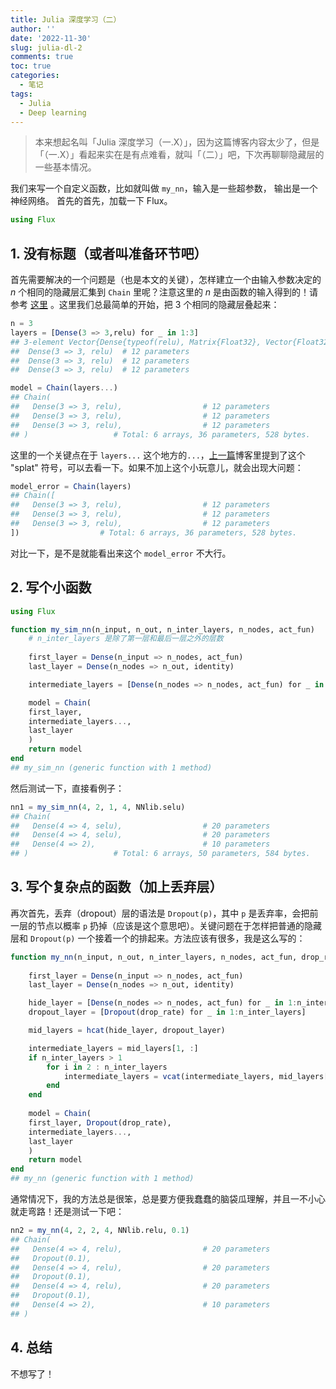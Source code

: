 ```yaml
---
title: Julia 深度学习（二）
author: ''
date: '2022-11-30'
slug: julia-dl-2
comments: true
toc: true
categories:
  - 笔记
tags:
  - Julia
  - Deep learning
---
```

> 本来想起名叫「Julia 深度学习（一.X）」，因为这篇博客内容太少了，但是「（一.X）」看起来实在是有点难看，就叫「（二）」吧，下次再聊聊隐藏层的一些基本情况。

我们来写一个自定义函数，比如就叫做 `my_nn`，输入是一些超参数， 输出是一个神经网络。
首先的首先，加载一下 Flux。
```julia
using Flux
```

## 1. 没有标题（或者叫准备环节吧）
首先需要解决的一个问题是（也是本文的关键），怎样建立一个由输入参数决定的 $n$ 个相同的隐藏层汇集到 `Chain` 里呢？注意这里的 $n$ 是由函数的输入得到的！请参考  [这里](https://discourse.julialang.org/t/function-for-creating-a-neural-network-with-n-hidden-layers-in-flux/75589) 。这里我们总最简单的开始，把 3 个相同的隐藏层叠起来：

```julia
n = 3
layers = [Dense(3 => 3,relu) for _ in 1:3]
## 3-element Vector{Dense{typeof(relu), Matrix{Float32}, Vector{Float32}}}:
##  Dense(3 => 3, relu)  # 12 parameters
##  Dense(3 => 3, relu)  # 12 parameters
##  Dense(3 => 3, relu)  # 12 parameters

model = Chain(layers...)
## Chain(
##   Dense(3 => 3, relu),                  # 12 parameters
##   Dense(3 => 3, relu),                  # 12 parameters
##   Dense(3 => 3, relu),                  # 12 parameters
## )                   # Total: 6 arrays, 36 parameters, 528 bytes.
```

这里的一个关键点在于 `layers...` 这个地方的`...`，[上一篇](https://jinli.link/blog/julia-dl-1/)博客里提到了这个 "splat" 符号，可以去看一下。如果不加上这个小玩意儿，就会出现大问题：
```julia
model_error = Chain(layers)
## Chain([
##   Dense(3 => 3, relu),                  # 12 parameters
##   Dense(3 => 3, relu),                  # 12 parameters
##   Dense(3 => 3, relu),                  # 12 parameters
])                  # Total: 6 arrays, 36 parameters, 528 bytes.
```
对比一下，是不是就能看出来这个 `model_error` 不大行。

## 2. 写个小函数
```julia
using Flux

function my_sim_nn(n_input, n_out, n_inter_layers, n_nodes, act_fun)
    # n_inter_layers 是除了第一层和最后一层之外的层数
    
    first_layer = Dense(n_input => n_nodes, act_fun)
    last_layer = Dense(n_nodes => n_out, identity)

    intermediate_layers = [Dense(n_nodes => n_nodes, act_fun) for _ in 1:n_inter_layers]

    model = Chain(
    first_layer,
    intermediate_layers...,
    last_layer
    )
    return model
end
## my_sim_nn (generic function with 1 method)
```

然后测试一下，直接看例子：
```julia
nn1 = my_sim_nn(4, 2, 1, 4, NNlib.selu)
## Chain(
##   Dense(4 => 4, selu),                  # 20 parameters
##   Dense(4 => 4, selu),                  # 20 parameters
##   Dense(4 => 2),                        # 10 parameters
## )                   # Total: 6 arrays, 50 parameters, 584 bytes.
```
## 3. 写个复杂点的函数（加上丢弃层）
再次首先，丢弃（dropout）层的语法是 `Dropout(p)`，其中 `p` 是丢弃率，会把前一层的节点以概率  `p` 扔掉（应该是这个意思吧）。关键问题在于怎样把普通的隐藏层和 `Dropout(p)` 一个接着一个的排起来。方法应该有很多，我是这么写的：

```julia
function my_nn(n_input, n_out, n_inter_layers, n_nodes, act_fun, drop_rate)
    
    first_layer = Dense(n_input => n_nodes, act_fun)
    last_layer = Dense(n_nodes => n_out, identity)

    hide_layer = [Dense(n_nodes => n_nodes, act_fun) for _ in 1:n_inter_layers]
    dropout_layer = [Dropout(drop_rate) for _ in 1:n_inter_layers]

    mid_layers = hcat(hide_layer, dropout_layer)

    intermediate_layers = mid_layers[1, :]
    if n_inter_layers > 1
        for i in 2 : n_inter_layers
            intermediate_layers = vcat(intermediate_layers, mid_layers[i, :])
        end
    end
        
    model = Chain(
    first_layer, Dropout(drop_rate),
    intermediate_layers...,
    last_layer
    )
    return model
end
## my_nn (generic function with 1 method)
```
通常情况下，我的方法总是很笨，总是要方便我蠢蠢的脑袋瓜理解，并且一不小心就走弯路！还是测试一下吧：

```julia
nn2 = my_nn(4, 2, 2, 4, NNlib.relu, 0.1)
## Chain(
##   Dense(4 => 4, relu),                  # 20 parameters
##   Dropout(0.1),
##   Dense(4 => 4, relu),                  # 20 parameters
##   Dropout(0.1),
##   Dense(4 => 4, relu),                  # 20 parameters
##   Dropout(0.1),
##   Dense(4 => 2),                        # 10 parameters
## )
```
## 4. 总结
不想写了！

